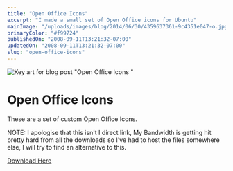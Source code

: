 ```yaml
---
title: "Open Office Icons"
excerpt: "I made a small set of Open Office icons for Ubuntu"
mainImage: "/uploads/images/blog/2014/06/30/4359637361-9c4351e047-o.jpg"
primaryColor: "#f99724"
publishedOn: "2008-09-11T13:21:32-07:00"
updatedOn: "2008-09-11T13:21:32-07:00"
slug: "open-office-icons"
---
```

![Key art for blog post "Open Office Icons "](/uploads/images/blog/2014/06/30/4359637361-9c4351e047-o.jpg)

# Open Office Icons 

These are a set of custom Open Office Icons.

NOTE: I apologise that this isn't I direct link, My Bandwidth is getting hit pretty hard from all the downloads so I've had to host the files somewhere else, I will try to find an alternative to this.

[Download Here](http://www.mediafire.com/?9u4qlwom2ks)

